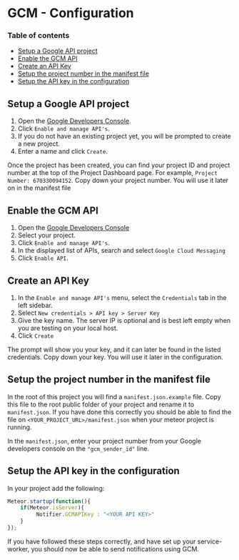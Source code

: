 
GCM - Configuration
===============

### Table of contents ###
* [Setup a Google API project](#setup-a-google-api-project)
* [Enable the GCM API](#enable-the-gcm-api) 
* [Create an API Key](#create-an-api-key) 
* [Setup the project number in the manifest file](#setup-the-project-number-in-the-manifest-file)
* [Setup the API key in the configuration](#setup-the-api-key-in-the-configuration)

Setup a Google API project
------------
1. Open the [Google Developers Console](https://console.developers.google.com).
2. Click `Enable and manage API's`.
3. If you do not have an existing project yet, you will be prompted to create a new project. 
4. Enter a name and click `Create`.

Once the project has been created, you can find your project ID and project number at the top of the Project Dashboard 
page. For example, `Project Number: 670330094152`.
Copy down your project number. You will use it later on in the manifest file


Enable the GCM API
------------
1. Open the [Google Developers Console](https://console.developers.google.com) 
2. Select your project.
3. Click `Enable and manage API's`.
4. In the displayed list of APIs, search and select `Google Cloud Messaging` 
5. Click `Enable API`.


Create an API Key
------------
1. In the `Enable and manage API's` menu, select the `Credentials` tab in the left sidebar.
2. Select `New credentials > API key > Server Key`
3. Give the key name. The server IP is optional and is best left empty when you are testing on your local host.
4. Click `Create`

The prompt will show you your key, and it can later be found in the listed credentials. Copy down your key. You will
use it later in the configuration.


Setup the project number in the manifest file
------------
In the root of this project you will find a `manifest.json.example` file. Copy this file to the root public folder of 
your project and rename it to `manifest.json`. If you have done this correctly you should be able to find the file
on `<YOUR_PROJECT_URL>/manifest.json` when your meteor project is running.

In the `manifest.json`, enter your project number from your Google developers console on the `"gcm_sender_id"` line.

Setup the API key in the configuration
-----------
In your project add the following:

```javascript
Meteor.startup(function(){
    if(Meteor.isServer){
         Notifier.GCMAPIKey : "<YOUR API KEY>"
    }
});
```
If you have followed these steps correctly, and have set up your service-worker, you should now be able to send 
notifications using GCM.

